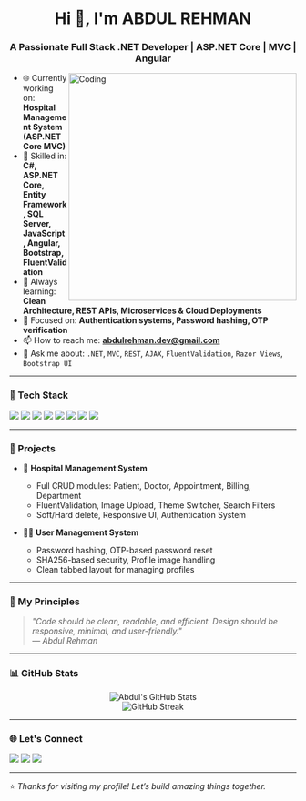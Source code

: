 <h1 align="center">Hi 👋, I'm ABDUL REHMAN</h1>
<h3 align="center">A Passionate Full Stack .NET Developer | ASP.NET Core | MVC | Angular</h3>

<img align="right" alt="Coding" width="400" src="https://media.giphy.com/media/qgQUggAC3Pfv687qPC/giphy.gif">

- 🌐 Currently working on: **Hospital Management System (ASP.NET Core MVC)**
- 🔧 Skilled in: **C#, ASP.NET Core, Entity Framework, SQL Server, JavaScript, Angular, Bootstrap, FluentValidation**
- 🌱 Always learning: **Clean Architecture, REST APIs, Microservices & Cloud Deployments**
- 🔐 Focused on: **Authentication systems, Password hashing, OTP verification**
- 📫 How to reach me: **[abdulrehman.dev@gmail.com](mailto:abdulrehman.dev@gmail.com)**
- 💬 Ask me about: `.NET`, `MVC`, `REST`, `AJAX`, `FluentValidation`, `Razor Views`, `Bootstrap UI`

---

### 🚀 Tech Stack

<p>
  <img src="https://img.shields.io/badge/C%23-%23239120.svg?style=for-the-badge&logo=c-sharp&logoColor=white"/>
  <img src="https://img.shields.io/badge/.NET-%23512BD4.svg?style=for-the-badge&logo=dotnet&logoColor=white"/>
  <img src="https://img.shields.io/badge/MVC-%237952B3.svg?style=for-the-badge"/>
  <img src="https://img.shields.io/badge/SQL%20Server-%23CC2927.svg?style=for-the-badge&logo=microsoft-sql-server&logoColor=white"/>
  <img src="https://img.shields.io/badge/JavaScript-%23F7DF1E.svg?style=for-the-badge&logo=javascript&logoColor=black"/>
  <img src="https://img.shields.io/badge/Angular-%23DD0031.svg?style=for-the-badge&logo=angular&logoColor=white"/>
  <img src="https://img.shields.io/badge/Bootstrap-%237952B3.svg?style=for-the-badge&logo=bootstrap&logoColor=white"/>
  <img src="https://img.shields.io/badge/FluentValidation-%230076C8.svg?style=for-the-badge"/>
</p>

---

### 📘 Projects

- 🏥 **Hospital Management System**
  - Full CRUD modules: Patient, Doctor, Appointment, Billing, Department
  - FluentValidation, Image Upload, Theme Switcher, Search Filters
  - Soft/Hard delete, Responsive UI, Authentication System

- 👨‍⚕️ **User Management System**
  - Password hashing, OTP-based password reset
  - SHA256-based security, Profile image handling
  - Clean tabbed layout for managing profiles

---

### 🧠 My Principles

> _"Code should be clean, readable, and efficient. Design should be responsive, minimal, and user-friendly."_  
> _— Abdul Rehman_

---

### 📊 GitHub Stats

<p align="center">
  <img src="https://github-readme-stats.vercel.app/api?username=abdulrehman&show_icons=true&theme=radical" alt="Abdul's GitHub Stats" />
  <br>
  <img src="https://github-readme-streak-stats.herokuapp.com/?user=abdulrehman&theme=radical" alt="GitHub Streak"/>
</p>

---

### 🌐 Let's Connect

<p>
  <a href="https://linkedin.com/in/abdulrehman" target="_blank"><img src="https://img.shields.io/badge/LinkedIn-%230077B5.svg?style=for-the-badge&logo=linkedin&logoColor=white"/></a>
  <a href="mailto:abdulrehman.dev@gmail.com"><img src="https://img.shields.io/badge/Gmail-D14836?style=for-the-badge&logo=gmail&logoColor=white"/></a>
  <a href="https://github.com/abdulrehman" target="_blank"><img src="https://img.shields.io/badge/GitHub-100000?style=for-the-badge&logo=github&logoColor=white"/></a>
</p>

---

⭐️ _Thanks for visiting my profile! Let’s build amazing things together._


